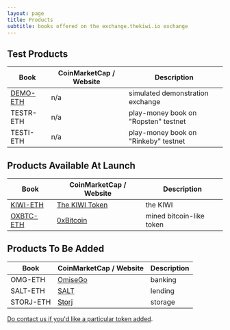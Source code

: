 ```yaml
---
layout: page
title: Products
subtitle: books offered on the exchange.thekiwi.io exchange
---
```


## Test Products

|Book|CoinMarketCap / Website|Description|
|------|----|----|
|[DEMO-ETH](http://exchange.thekiwi.io/exchange/?pairId=DEMO-ETH&vu=1)|n/a|simulated demonstration exchange|
|TESTR-ETH|n/a|play-money book on "Ropsten" testnet|
|TESTI-ETH|n/a|play-money book on "Rinkeby" testnet|

## Products Available At Launch

|Book|CoinMarketCap / Website|Description|
|------|----|----|
|[KIWI-ETH](http://exchange.thekiwi.io/exchange/?pairId=KIWI-ETH)|[The KIWI Token](https://thekiwi.online/)|the KIWI|
|[OXBTC-ETH](http://exchange.thekiwi.io/exchange/?pairId=OXBTC-ETH)|[0xBitcoin](http://0xbitcoin.org/)|mined bitcoin-like token|

## Products To Be Added

|Book|CoinMarketCap / Website|Description|
|------|----|----|
|OMG-ETH|[OmiseGo](https://coinmarketcap.com/assets/omisego/)|banking|
|SALT-ETH|[SALT](https://coinmarketcap.com/assets/salt/)|lending|
|STORJ-ETH|[Storj](https://coinmarketcap.com/assets/storj/)|storage|

[Do contact us if you'd like a particular token added](/help/listing-a-token/).
